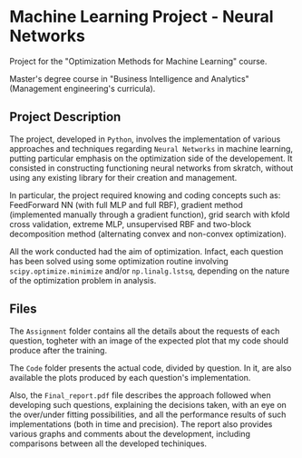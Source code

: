 # Machine Learning Project - Neural Networks
Project for the "Optimization Methods for Machine Learning" course.

Master's degree course in "Business Intelligence and Analytics" (Management engineering's curricula).

## Project Description
The project, developed in `Python`, involves the implementation of various approaches and techniques regarding `Neural Networks` in machine learning, putting particular emphasis on the optimization side of the developement.
It consisted in constructing functioning neural networks from skratch, without using any existing library for their creation and management.

In particular, the project required knowing and coding concepts such as: FeedForward NN (with full MLP and full RBF), gradient method (implemented manually through a gradient function), grid search with kfold cross validation, extreme MLP, unsupervised RBF and two-block decomposition method (alternating convex and non-convex optimization).

All the work conducted had the aim of optimization. Infact, each question has been solved using some optimization routine involving `scipy.optimize.minimize` and/or `np.linalg.lstsq`, depending on the nature of the optimization problem in analysis.

## Files
The `Assignment` folder contains all the details about the requests of each question, togheter with an image of the expected plot that my code should produce after the training.

The `Code` folder presents the actual code, divided by question. In it, are also available the plots produced by each question's implementation.

Also, the `Final_report.pdf` file describes the approach followed when developing such questions, explaining the decisions taken, with an eye on the over/under fitting possibilities, and all the performance results of such implementations (both in time and precision).
The report also provides various graphs and comments about the development, including comparisons between all the developed techiniques.
